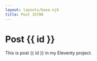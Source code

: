 ```yaml
---
layout: layouts/base.njk
title: Post 15708
---
```


# Post {{ id }}

This is post {{ id }} in my Eleventy project.
